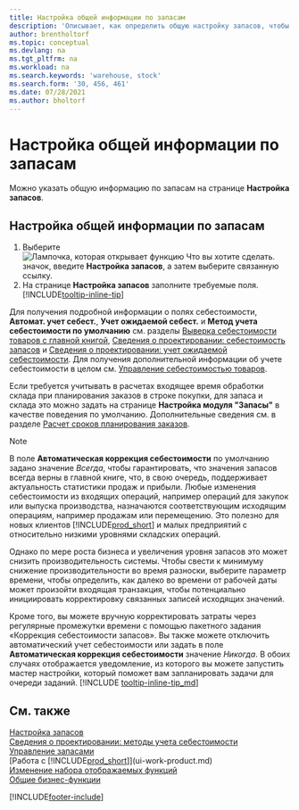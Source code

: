 ```yaml
---
title: Настройка общей информации по запасам
description: 'Описывает, как определить общую настройку запасов, чтобы вы могли управлять своим складом и запасами.'
author: brentholtorf
ms.topic: conceptual
ms.devlang: na
ms.tgt_pltfrm: na
ms.workload: na
ms.search.keywords: 'warehouse, stock'
ms.search.form: '30, 456, 461'
ms.date: 07/28/2021
ms.author: bholtorf
---
```

# Настройка общей информации по запасам

Можно указать общую информацию по запасам на странице **Настройка запасов**.

## Настройка общей информации по запасам

1. Выберите ![Лампочка, которая открывает функцию Что вы хотите сделать.](media/ui-search/search_small.png "Что вы хотите сделать") значок, введите **Настройка запасов**, а затем выберите связанную ссылку.
2. На странице **Настройка запасов** заполните требуемые поля. [!INCLUDE[tooltip-inline-tip](includes/tooltip-inline-tip_md.md)]

Для получения подробной информации о полях себестоимости, **Автомат. учет себест.**, **Учет ожидаемой себест.** и **Метод учета себестоимости по умолчанию** см. разделы [Выверка себестоимости товаров с главной книгой](finance-how-to-post-inventory-costs-to-the-general-ledger.md), [Сведения о проектировании: себестоимость запасов](design-details-inventory-costing.md) и [Сведения о проектировании: учет ожидаемой себестоимости](design-details-expected-cost-posting.md). Для получения дополнительной информации об учете себестоимости в целом см. [Управление себестоимостью товаров](finance-manage-inventory-costs.md).  

Если требуется учитывать в расчетах входящее время обработки склада при планирования заказов в строке покупки, для запаса и склада это можно задать на странице **Настройка модуля "Запасы"** в качестве поведения по умолчанию. Дополнительные сведения см. в разделе [Расчет сроков планирования заказов](sales-how-to-calculate-order-promising-dates.md).  

> [!NOTE]
> В поле **Автоматическая коррекция себестоимости** по умолчанию задано значение *Всегда*, чтобы гарантировать, что значения запасов всегда верны в главной книге, что, в свою очередь, поддерживает актуальность статистики продаж и прибыли. Любые изменения себестоимости из входящих операций, например операций для закупок или выпуска производства, назначаются соответствующим исходящим операциям, например продажам или перемещению. Это полезно для новых клиентов [!INCLUDE[prod_short](includes/prod_short.md)] и малых предприятий с относительно низкими уровнями складских операций.
>
> Однако по мере роста бизнеса и увеличения уровня запасов это может снизить производительность системы. Чтобы свести к минимуму снижение производительности во время разноски, выберите параметр времени, чтобы определить, как далеко во времени от рабочей даты может произойти входящая транзакция, чтобы потенциально инициировать корректировку связанных записей исходящих значений.
>
> Кроме того, вы можете вручную корректировать затраты через регулярные промежутки времени с помощью пакетного задания «Коррекция себестоимости запасов». Вы также можете отключить автоматический учет себестоимости или задать в поле **Автоматическая коррекция себестоимости** значение *Никогда*. В обоих случаях отображается уведомление, из которого вы можете запустить мастер настройки, который поможет вам запланировать задачи для очереди заданий. [!INCLUDE [tooltip-inline-tip_md](includes/tooltip-inline-tip_md.md)]

## См. также

[Настройка запасов](inventory-setup-inventory.md)  
[Сведения о проектировании: методы учета себестоимости](design-details-costing-methods.md)  
[Управление запасами](inventory-manage-inventory.md)  
[Работа с [!INCLUDE[prod_short](includes/prod_short.md)]](ui-work-product.md)  
[Изменение набора отображаемых функций](ui-experiences.md)  
[Общие бизнес-функции](ui-across-business-areas.md)  


[!INCLUDE[footer-include](includes/footer-banner.md)]